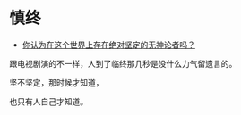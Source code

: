# 慎终

- [你认为在这个世界上存在绝对坚定的无神论者吗？](https://www.zhihu.com/question/405098900/answer/1345131821)


跟电视剧演的不一样，人到了临终那几秒是没什么力气留遗言的。

坚不坚定，那时候才知道，

也只有人自己才知道。